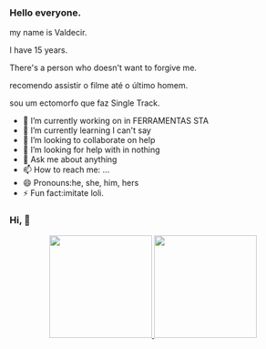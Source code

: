 ### Hello everyone.
my name is Valdecir.

I have 15 years.

There's a person who doesn't want to forgive me.

recomendo assistir o filme até o último homem.

sou um ectomorfo que faz Single Track. 
<!--
**loli da quebrada/loli da quebrada** is a ✨ _special_ ✨ repository because its `README.md` (this file) appears n your GitHub profile.
Here are some ideas to get you started:
-->
- 🔭 I’m currently working on in FERRAMENTAS STA
- 🌱 I’m currently learning I can't say
- 👯 I’m looking to collaborate on help
- 🤔 I’m looking for help with in nothing
- 💬 Ask me about anything
- 📫 How to reach me: ...
- 😄 Pronouns:he, she, him, hers
- ⚡ Fun fact:imitate loli.
### Hi,  👋

<div align="center">
  <a href="https://github.com/zpackR">
  <img height="180em" src="https://github-readme-stats.vercel.app/api?username=zpackR&show_icons=true&theme=cobalt&include_all_commits=true&count_private=true"/> 
<img height="180em" src="https://github-readme-stats.vercel.app/api/top-langs/?username=zpackR&layout=compact&langs_count=7&theme=cobalt"/>
</div>
